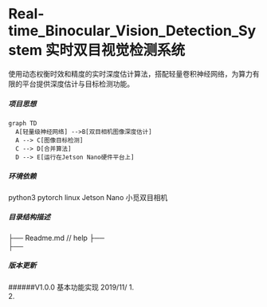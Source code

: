 # Real-time_Binocular_Vision_Detection_System 实时双目视觉检测系统

使用动态权衡时效和精度的实时深度估计算法，搭配轻量卷积神经网络，为算力有限的平台提供深度估计与目标检测功能。

##### 项目思想
 
```
graph TD
  A[轻量级神经网络] -->B[双目相机图像深度估计]
  A --> C[图像目标检测]
  C --> D[合并算法]
  D --> E[运行在Jetson Nano硬件平台上]
```

##### 环境依赖
python3
pytorch
linux
Jetson Nano
小觅双目相机


##### 目录结构描述
├── Readme.md                   // help
├──                         
├── 



##### 版本更新
######V1.0.0 基本功能实现
2019/11/
1.     
2.
